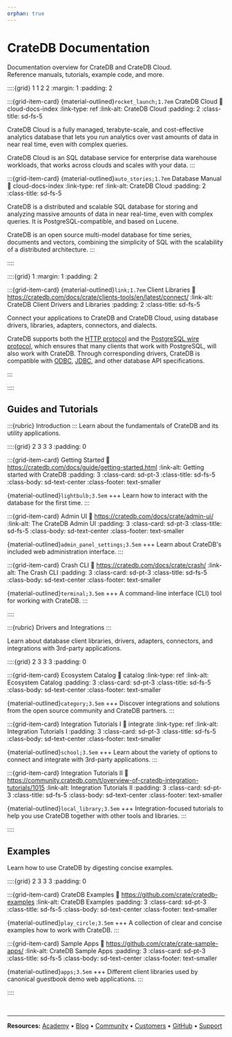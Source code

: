 ```yaml
---
orphan: true
---
```



<style>
/* Cards with links */
.sd-hide-link-text {
  height: 0;
}
</style>



# CrateDB Documentation

Documentation overview for CrateDB and CrateDB Cloud.
<br>
Reference manuals, tutorials, example code, and more.

::::{grid} 1 1 2 2
:margin: 1
:padding: 2

:::{grid-item-card} {material-outlined}`rocket_launch;1.7em` CrateDB Cloud
:link: cloud-docs-index
:link-type: ref
:link-alt: CrateDB Cloud
:padding: 2
:class-title: sd-fs-5

CrateDB Cloud is a fully managed, terabyte-scale, and cost-effective analytics
database that lets you run analytics over vast amounts of data in near real time,
even with complex queries.

CrateDB Cloud is an SQL database service for enterprise data warehouse workloads,
that works across clouds and scales with your data.
:::

:::{grid-item-card} {material-outlined}`auto_stories;1.7em` Database Manual
:link: cloud-docs-index
:link-type: ref
:link-alt: CrateDB Cloud
:padding: 2
:class-title: sd-fs-5

CrateDB is a distributed and scalable SQL database for storing and
analyzing massive amounts of data in near real-time, even with complex queries.
It is PostgreSQL-compatible, and based on Lucene. 

CrateDB is an open source multi-model database for time series, documents
and vectors, combining the simplicity of SQL with the scalability of a
distributed architecture.
:::

::::


::::{grid} 1
:margin: 1
:padding: 2

:::{grid-item-card} {material-outlined}`link;1.7em` Client Libraries
:link: https://cratedb.com/docs/crate/clients-tools/en/latest/connect/
:link-alt: CrateDB Client Drivers and Libraries
:padding: 2
:class-title: sd-fs-5

Connect your applications to CrateDB and CrateDB Cloud, using database
drivers, libraries, adapters, connectors, and dialects.

CrateDB supports both the [HTTP protocol] and the [PostgreSQL wire protocol],
which ensures that many clients that work with PostgreSQL, will also work with
CrateDB. Through corresponding drivers, CrateDB is compatible with [ODBC],
[JDBC], and other database API specifications.

:::

::::


## Guides and Tutorials 


:::{rubric} Introduction
:::
Learn about the fundamentals of CrateDB and its utility applications.

::::{grid} 2 3 3 3
:padding: 0

:::{grid-item-card} Getting Started
:link: https://cratedb.com/docs/guide/getting-started.html
:link-alt: Getting started with CrateDB
:padding: 3
:class-card: sd-pt-3
:class-title: sd-fs-5
:class-body: sd-text-center
:class-footer: text-smaller

{material-outlined}`lightbulb;3.5em`
+++
Learn how to interact with the database for the first time.
:::


:::{grid-item-card} Admin UI
:link: https://cratedb.com/docs/crate/admin-ui/
:link-alt: The CrateDB Admin UI
:padding: 3
:class-card: sd-pt-3
:class-title: sd-fs-5
:class-body: sd-text-center
:class-footer: text-smaller

{material-outlined}`admin_panel_settings;3.5em`
+++
Learn about CrateDB's included web administration interface.
:::


:::{grid-item-card} Crash CLI
:link: https://cratedb.com/docs/crate/crash/
:link-alt: The Crash CLI
:padding: 3
:class-card: sd-pt-3
:class-title: sd-fs-5
:class-body: sd-text-center
:class-footer: text-smaller

{material-outlined}`terminal;3.5em`
+++
A command-line interface (CLI) tool for working with CrateDB.
:::

::::


:::{rubric} Drivers and Integrations
:::

Learn about database client libraries, drivers, adapters, connectors,
and integrations with 3rd-party applications.

::::{grid} 2 3 3 3
:padding: 0

:::{grid-item-card} Ecosystem Catalog
:link: catalog
:link-type: ref
:link-alt: Ecosystem Catalog
:padding: 3
:class-card: sd-pt-3
:class-title: sd-fs-5
:class-body: sd-text-center
:class-footer: text-smaller

{material-outlined}`category;3.5em`
+++
Discover integrations and solutions from the open source community and CrateDB partners.
:::


:::{grid-item-card} Integration Tutorials I
:link: integrate
:link-type: ref
:link-alt: Integration Tutorials I
:padding: 3
:class-card: sd-pt-3
:class-title: sd-fs-5
:class-body: sd-text-center
:class-footer: text-smaller

{material-outlined}`school;3.5em`
+++
Learn about the variety of options to connect and integrate with 3rd-party applications.
:::


:::{grid-item-card} Integration Tutorials II
:link: https://community.cratedb.com/t/overview-of-cratedb-integration-tutorials/1015
:link-alt: Integration Tutorials II
:padding: 3
:class-card: sd-pt-3
:class-title: sd-fs-5
:class-body: sd-text-center
:class-footer: text-smaller

{material-outlined}`local_library;3.5em`
+++
Integration-focused tutorials to help you use CrateDB together with other tools and libraries.
:::


::::


## Examples

Learn how to use CrateDB by digesting concise examples.

::::{grid} 2 3 3 3
:padding: 0

:::{grid-item-card} CrateDB Examples 
:link: https://github.com/crate/cratedb-examples
:link-alt: CrateDB Examples
:padding: 3
:class-card: sd-pt-3
:class-title: sd-fs-5
:class-body: sd-text-center
:class-footer: text-smaller

{material-outlined}`play_circle;3.5em`
+++
A collection of clear and concise examples how to work with CrateDB.
:::

:::{grid-item-card} Sample Apps 
:link: https://github.com/crate/crate-sample-apps/
:link-alt: CrateDB Sample Apps
:padding: 3
:class-card: sd-pt-3
:class-title: sd-fs-5
:class-body: sd-text-center
:class-footer: text-smaller

{material-outlined}`apps;3.5em`
+++
Different client libraries used by canonical guestbook demo web applications. 
:::

::::


<br>

----

**Resources:** [Academy] • [Blog] • [Community] • [Customers] • [GitHub] • [Support]


[Academy]: https://learn.cratedb.com/
[Blog]: https://cratedb.com/blog
[Community]: https://community.cratedb.com/
[Customers]: https://cratedb.com/customers
[GitHub]: https://github.com/crate
[HTTP protocol]: https://en.wikipedia.org/wiki/HTTP
[JDBC]: https://en.wikipedia.org/wiki/Java_Database_Connectivity 
[ODBC]: https://en.wikipedia.org/wiki/Open_Database_Connectivity
[PostgreSQL wire protocol]: https://www.postgresql.org/docs/current/protocol.html
[Support]: https://cratedb.com/support/
